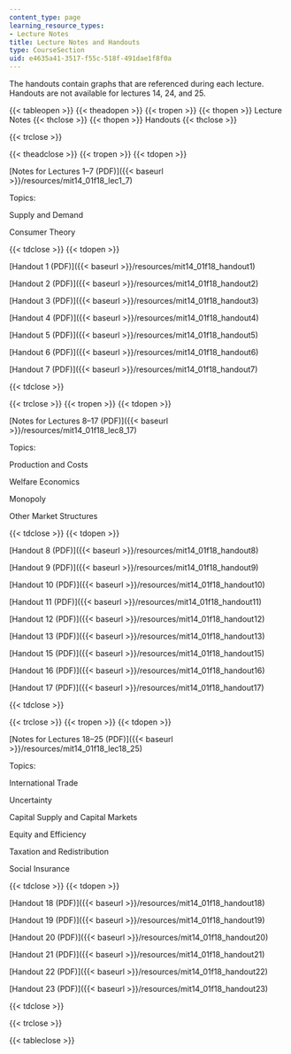 ```yaml
---
content_type: page
learning_resource_types:
- Lecture Notes
title: Lecture Notes and Handouts
type: CourseSection
uid: e4635a41-3517-f55c-518f-491dae1f8f0a
---
```


The handouts contain graphs that are referenced during each lecture. Handouts are not available for lectures 14, 24, and 25. 

{{< tableopen >}}
{{< theadopen >}}
{{< tropen >}}
{{< thopen >}}
Lecture Notes
{{< thclose >}}
{{< thopen >}}
Handouts
{{< thclose >}}

{{< trclose >}}

{{< theadclose >}}
{{< tropen >}}
{{< tdopen >}}


[Notes for Lectures 1–7 (PDF)]({{< baseurl >}}/resources/mit14_01f18_lec1_7)

Topics:

Supply and Demand

Consumer Theory


{{< tdclose >}}
{{< tdopen >}}


[Handout 1 (PDF)]({{< baseurl >}}/resources/mit14_01f18_handout1)

[Handout 2 (PDF)]({{< baseurl >}}/resources/mit14_01f18_handout2)

[Handout 3 (PDF)]({{< baseurl >}}/resources/mit14_01f18_handout3)

[Handout 4 (PDF)]({{< baseurl >}}/resources/mit14_01f18_handout4)

[Handout 5 (PDF)]({{< baseurl >}}/resources/mit14_01f18_handout5)

[Handout 6 (PDF)]({{< baseurl >}}/resources/mit14_01f18_handout6)

[Handout 7 (PDF)]({{< baseurl >}}/resources/mit14_01f18_handout7)


{{< tdclose >}}

{{< trclose >}}
{{< tropen >}}
{{< tdopen >}}


[Notes for Lectures 8–17 (PDF)]({{< baseurl >}}/resources/mit14_01f18_lec8_17)

Topics:

Production and Costs

Welfare Economics

Monopoly

Other Market Structures


{{< tdclose >}}
{{< tdopen >}}


[Handout 8 (PDF)]({{< baseurl >}}/resources/mit14_01f18_handout8)

[Handout 9 (PDF)]({{< baseurl >}}/resources/mit14_01f18_handout9)

[Handout 10 (PDF)]({{< baseurl >}}/resources/mit14_01f18_handout10)

[Handout 11 (PDF)]({{< baseurl >}}/resources/mit14_01f18_handout11)

[Handout 12 (PDF)]({{< baseurl >}}/resources/mit14_01f18_handout12)

[Handout 13 (PDF)]({{< baseurl >}}/resources/mit14_01f18_handout13)

[Handout 15 (PDF)]({{< baseurl >}}/resources/mit14_01f18_handout15)

[Handout 16 (PDF)]({{< baseurl >}}/resources/mit14_01f18_handout16)

[Handout 17 (PDF)]({{< baseurl >}}/resources/mit14_01f18_handout17)


{{< tdclose >}}

{{< trclose >}}
{{< tropen >}}
{{< tdopen >}}


[Notes for Lectures 18–25 (PDF)]({{< baseurl >}}/resources/mit14_01f18_lec18_25)

Topics:

International Trade

Uncertainty

Capital Supply and Capital Markets

Equity and Efficiency

Taxation and Redistribution

Social Insurance


{{< tdclose >}}
{{< tdopen >}}


[Handout 18 (PDF)]({{< baseurl >}}/resources/mit14_01f18_handout18)

[Handout 19 (PDF)]({{< baseurl >}}/resources/mit14_01f18_handout19)

[Handout 20 (PDF)]({{< baseurl >}}/resources/mit14_01f18_handout20)

[Handout 21 (PDF)]({{< baseurl >}}/resources/mit14_01f18_handout21)

[Handout 22 (PDF)]({{< baseurl >}}/resources/mit14_01f18_handout22)

[Handout 23 (PDF)]({{< baseurl >}}/resources/mit14_01f18_handout23)


{{< tdclose >}}

{{< trclose >}}

{{< tableclose >}}